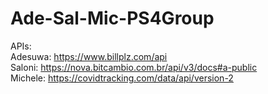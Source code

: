 # Ade-Sal-Mic-PS4Group
APIs:  
Adesuwa: https://www.billplz.com/api  
Saloni: https://nova.bitcambio.com.br/api/v3/docs#a-public   
Michele: https://covidtracking.com/data/api/version-2
